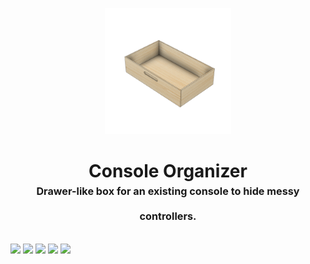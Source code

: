 <!-- 2023-12-28 -->

<p align="center">
  <img src="../../plans/console-organizer/images/wireframe.png" width="40%"/>
</p>
<h1 align="center">
  Console Organizer
  <br>
  <sup><sub><sup>Drawer-like box for an existing console to hide messy controllers.<sup></sub>
</h1>

![](/plans/console-organizer/images/gallery1.png)
![](/plans/console-organizer/images/gallery2.png)
![](/plans/console-organizer/images/gallery3.png)
![](/plans/console-organizer/images/gallery4.png)
![](/plans/console-organizer/images/gallery5.png)
